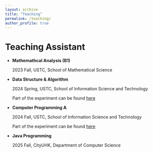 ```yaml
---
layout: archive
title: "Teaching"
permalink: /teaching/
author_profile: true
---
```


Teaching Assistant
===

- **Mathemathcal Analysis (B1)**
    
    2023 Fall, USTC, School of Mathematical Science

- **Data Structure & Algorithm**

    2024 Spring, USTC, School of Information Science and Technology

    Part of the experiment can be found [here](https://github.com/qirunzeng/USTC-DSA-2024Spring)

- **Computer Programming A**

    2024 Fall, USTC, School of Information Science and Technology

    Part of the experiment can be found [here](https://github.com/qirunzeng/USTC-ComputerProgrammingA-2024Fall)

- **Java Programming**

    2025 Fall, CityUHK, Department of Computer Science